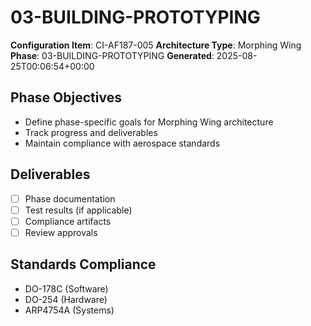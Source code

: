 # 03-BUILDING-PROTOTYPING

**Configuration Item**: CI-AF187-005
**Architecture Type**: Morphing Wing
**Phase**: 03-BUILDING-PROTOTYPING
**Generated**: 2025-08-25T00:06:54+00:00

## Phase Objectives
- Define phase-specific goals for Morphing Wing architecture
- Track progress and deliverables
- Maintain compliance with aerospace standards

## Deliverables
- [ ] Phase documentation
- [ ] Test results (if applicable)
- [ ] Compliance artifacts
- [ ] Review approvals

## Standards Compliance
- DO-178C (Software)
- DO-254 (Hardware)
- ARP4754A (Systems)
